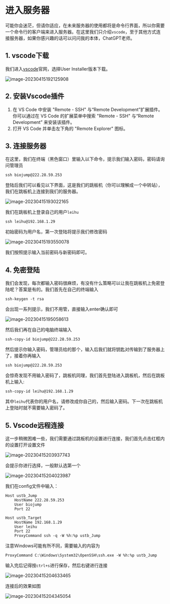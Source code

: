 # 进入服务器

可能你会迷茫，但请你适应，在未来服务器的使用都将是命令行界面，所以你需要一个命令行的客户端来进入服务器。在这里我们只介绍`vscode`，至于其他方式连接服务器，如果你感兴趣的话可以问问我的本体，ChatGPT老师。

## 1. vscode下载

我们进入[vscode](https://code.visualstudio.com/download)官网，选择User Installer版本下载。

![image-20230415192125908](init.assets/image-20230415192125908.png)

## 2. 安装Vscode插件

1. 在 VS Code 中安装 "Remote - SSH" 与“Remote Development”扩展插件。你可以通过在 VS Code 的扩展菜单中搜索 "Remote - SSH" 与“Remote Development” 来安装该插件。
2. 打开 VS Code 并单击左下角的 "Remote Explorer" 图标。

## 3. 连接服务器

在这里，我们在终端（黑色窗口）里输入以下命令，提示我们输入密码，密码请询问管理员

```shell
ssh biojump@222.28.59.253
```

登陆后我们可以看见以下界面，这是我们的跳板机（你可以理解成一个中转站），我们在跳板机上连接到我们的服务器。

![image-20230415193022165](init.assets/image-20230415193022165.png)

我们在跳板机上登录自己的用户`leihu`

```shell
ssh leihu@192.168.1.29
```

初始密码为用户名，第一次登陆将提示我们修改密码

![image-20230415193550078](init.assets/image-20230415193550078.png)

我们按照提示输入当前密码与新密码即可。

## 4. 免密登陆

我们会发现，每次都输入密码很麻烦，有没有什么策略可以让我在跳板机上免密登陆呢？答案是有的。我们首先在自己的终端输入

```shell
ssh-keygen -t rsa
```

会出现一系列提示，我们不用管，直接输入enter确认即可

![image-20230415195058613](init.assets/image-20230415195058613.png)

然后我们再在自己的电脑终端输入

```shell
ssh-copy-id biojump@222.28.59.253
```

然后提示你输入密码，管理员给的那个，输入后我们就将钥匙对传输到了服务器上了，接着你再输入

```shell
ssh biojump@222.28.59.253
```

会惊奇发现不用输入密码了，跳板机同理，我们首先登陆进入跳板机，然后在跳板机上输入: 

```shell
ssh-copy-id leihu@192.168.1.29
```

其中`leihu`代表你的用户名，请修改成你自己的，然后输入密码。下一次在跳板机上登陆时就不需要输入密码了。

## 5. Vscode远程连接

这一步稍微困难一些，我们需要通过跳板机的设置进行连接，我们首先点击红框内的设置打开设置文件

![image-20230415203937743](init.assets/image-20230415203937743.png)

会提示你进行选择，一般默认选第一个

![image-20230415204023987](init.assets/image-20230415204023987.png)

我们在config文件中输入：

```shell
Host ustb_Jump
    HostName 222.28.59.253
    User biojump
    Port 22

Host ustb_Target
    HostName 192.168.1.29
    User leihu
    Port 22
    ProxyCommand ssh -q -W %h:%p ustb_Jump
```

注意Windows可能有所不同，需要输入的内容为

```
ProxyCommand C:\Windows\System32\OpenSSH\ssh.exe -W %h:%p ustb_Jump
```

输入完后记得按`ctrl+s`进行保存，然后右键进行连接

![image-20230415204633465](init.assets/image-20230415204633465.png)

连接后的效果如图

![image-20230415204345054](init.assets/image-20230415204345054.png)